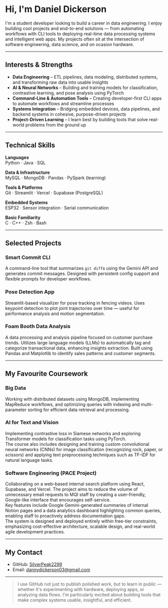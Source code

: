 # Hi, I'm Daniel Dickerson

I'm a student developer looking to build a career in data engineering. I enjoy building cool projects and end-to-end solutions — from automating workflows with CLI tools to deploying real-time data processing systems and intelligent web apps. My projects often sit at the intersection of software engineering, data science, and on ocasion hardware.

---

## Interests & Strengths

- **Data Engineering** – ETL pipelines, data modeling, distributed systems, and transforming raw data into usable insights
- **AI & Neural Networks** – Building and training models for classification, contrastive learning, and pose analysis using PyTorch
- **Command-Line & Automation Tools** – Creating developer-first CLI apps to automate workflows and streamline processes
- **Systems Integration** – Bridging embedded devices, data pipelines, and backend systems in cohesive, purpose-driven projects
- **Project-Driven Learning** – I learn best by building tools that solve real-world problems from the ground up

---
## Technical Skills

**Languages**  
Python · Java · SQL

**Data & Infrastructure**  
MySQL · MongoDB · Pandas · PySpark (learning)

**Tools & Platforms**  
Git · Streamlit · Vercel · Supabase (PostgreSQL)

**Embedded Systems**  
ESP32 · Sensor integration · Serial communication

**Basic Familiarity**  
C · C++ · Zsh · Bash

---

## Selected Projects

### Smart Commit CLI  
A command-line tool that summarizes `git diff`s using the Gemini API and generates commit messages. Designed with persistent config support and flexible prompts for developer workflows.

### Pose Detection App  
Streamlit-based visualizer for pose tracking in fencing videos. Uses keypoint detection to plot joint trajectories over time — useful for performance analysis and motion segmentation.

### Foam Booth Data Analysis  
A data processing and analysis pipeline focused on customer purchase trends. Utilizes large language models (LLMs) to automatically tag and categorize transactional data, enhancing insights extraction. Built using Pandas and Matplotlib to identify sales patterns and customer segments.

---

## My Favourite Coursework

### Big Data  
Working with distributed datasets using MongoDB, implementing MapReduce workflows, and optimizing queries with indexing and multi-parameter sorting for efficient data retrieval and processing.

### AI for Text and Vision  
Implementing contrastive loss in Siamese networks and exploring Transformer models for classification tasks using PyTorch.  
The course also includes designing and training custom convolutional neural networks (CNNs) for image classification (recognizing rock, paper, or scissors) and applying text preprocessing techniques such as TF-IDF for natural language tasks.

### Software Engineering (PACE Project)  
Collaborating on a web-based internal search platform using React, Supabase, and Vercel. The project aims to reduce the volume of unnecessary email requests to MQI staff by creating a user-friendly, Google-like interface that encourages self-service.  
Key features include Google Gemini-generated summaries of internal Notion pages and a data analytics dashboard highlighting common queries, enabling staff to proactively address documentation gaps.  
The system is designed and deployed entirely within free-tier constraints, emphasizing cost-effective architecture, scalable design, and real-world agile development practices.

---

## My Contact

- GitHub: [SilverPeak2299](https://github.com/SilverPeak2299)
- Email: [dannydickerson03@gmail.com](dannydickerson03@gmail.com)
---

> I use GitHub not just to publish polished work, but to learn in public — whether it's experimenting with hardware, deploying apps, or analyzing data flows. I'm particularly excited about building tools that make complex systems usable, insightful, and efficient.
